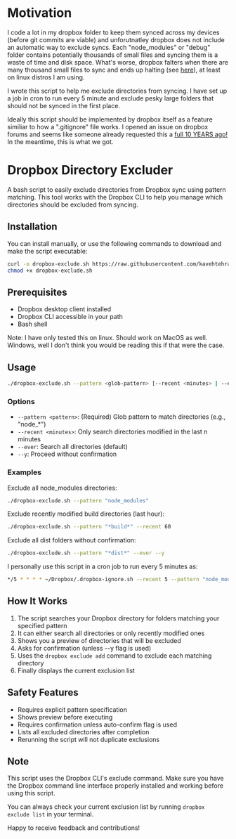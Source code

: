 # Motivation

I code a lot in my dropbox folder to keep them synced across my devices (before git commits are viable) and unforutnatley dropbox does not include an automatic way to exclude syncs. Each "node_modules" or "debug" folder contains potentially thousands of small files and syncing them is a waste of time and disk space. What's worse, dropbox falters when there are many thousand small files to sync and ends up halting (see [here](https://www.dropboxforum.com/discussions/101001012/syncing-is-stuck-on-my-linux-devices-what-can-i-do/391587)), at least on linux distros I am using.

I wrote this script to help me exclude directories from syncing. I have set up a job in cron to run every 5 minute and exclude pesky large folders that should not be synced in the first place.

Ideally this script should be implemented by dropbox itself as a feature similiar to how a ".gitignore" file works. I opened an issue on dropbox forums and seems like someone already requested this a [full 10 YEARS ago!](https://www.dropboxforum.com/discussions/101001014/add--dropboxignore-to-automatically-ignore-filesfolders-when-syncing-/811894) In the meantime, this is what we got.

# Dropbox Directory Excluder

A bash script to easily exclude directories from Dropbox sync using pattern matching. This tool works with the Dropbox CLI to help you manage which directories should be excluded from syncing.

## Installation

You can install manually, or use the following commands to download and make the script executable:

```bash
curl -o dropbox-exclude.sh https://raw.githubusercontent.com/kavehtehrani/dropbox-exclude/master/dropbox-exclude.sh
chmod +x dropbox-exclude.sh
```

## Prerequisites

- Dropbox desktop client installed
- Dropbox CLI accessible in your path
- Bash shell

Note: I have only tested this on linux. Should work on MacOS as well. Windows, well I don't think you would be reading this if that were the case.

## Usage

```bash
./dropbox-exclude.sh --pattern <glob-pattern> [--recent <minutes> | --ever] [--y]
```

### Options

- `--pattern <pattern>`: (Required) Glob pattern to match directories (e.g., "node\_\*")
- `--recent <minutes>`: Only search directories modified in the last n minutes
- `--ever`: Search all directories (default)
- `--y`: Proceed without confirmation

### Examples

Exclude all node_modules directories:

```bash
./dropbox-exclude.sh --pattern "node_modules"
```

Exclude recently modified build directories (last hour):

```bash
./dropbox-exclude.sh --pattern "*build*" --recent 60
```

Exclude all dist folders without confirmation:

```bash
./dropbox-exclude.sh --pattern "*dist*" --ever --y
```

I personally use this script in a cron job to run every 5 minutes as:

```bash
*/5 * * * * ~/Dropbox/.dropbox-ignore.sh --recent 5 --pattern "node_modules" --y
```

## How It Works

1. The script searches your Dropbox directory for folders matching your specified pattern
2. It can either search all directories or only recently modified ones
3. Shows you a preview of directories that will be excluded
4. Asks for confirmation (unless --y flag is used)
5. Uses the `dropbox exclude add` command to exclude each matching directory
6. Finally displays the current exclusion list

## Safety Features

- Requires explicit pattern specification
- Shows preview before executing
- Requires confirmation unless auto-confirm flag is used
- Lists all excluded directories after completion
- Rerunning the script will not duplicate exclusions

## Note

This script uses the Dropbox CLI's exclude command. Make sure you have the Dropbox command line interface properly installed and working before using this script.

You can always check your current exclusion list by running `dropbox exclude list` in your terminal.

Happy to receive feedback and contributions!
